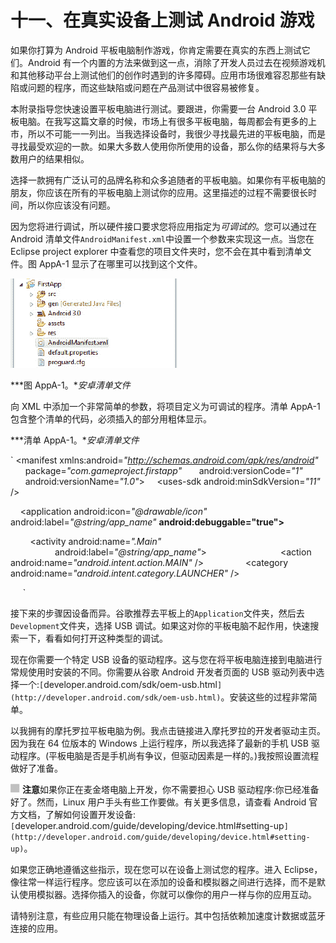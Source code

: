 # 十一、在真实设备上测试 Android 游戏

如果你打算为 Android 平板电脑制作游戏，你肯定需要在真实的东西上测试它们。Android 有一个内置的方法来做到这一点，消除了开发人员过去在视频游戏机和其他移动平台上测试他们的创作时遇到的许多障碍。应用市场很难容忍那些有缺陷或问题的程序，而这些缺陷或问题在产品测试中很容易被修复。

本附录指导您快速设置平板电脑进行测试。要跟进，你需要一台 Android 3.0 平板电脑。在我写这篇文章的时候，市场上有很多平板电脑，每周都会有更多的上市，所以不可能一一列出。当我选择设备时，我很少寻找最先进的平板电脑，而是寻找最受欢迎的一款。如果大多数人使用你所使用的设备，那么你的结果将与大多数用户的结果相似。

选择一款拥有广泛认可的品牌名称和众多追随者的平板电脑。如果你有平板电脑的朋友，你应该在所有的平板电脑上测试你的应用。这里描述的过程不需要很长时间，所以你应该没有问题。

因为您将进行调试，所以硬件接口要求您将应用指定为*可调试的*。您可以通过在 Android 清单文件`AndroidManifest.xml`中设置一个参数来实现这一点。当您在 Eclipse project explorer 中查看您的项目文件夹时，您不会在其中看到清单文件。图 AppA-1 显示了在哪里可以找到这个文件。

![images](img/0A01.jpg)

***图 AppA-1。**安卓清单文件*

向 XML 中添加一个非常简单的参数，将项目定义为可调试的程序。清单 AppA-1 包含整个清单的代码，必须插入的部分用粗体显示。

***清单 AppA-1。**安卓清单文件*

`<?xml version=*"1.0"* encoding=*"utf-8"*?>
<manifest xmlns:android=*"http://schemas.android.com/apk/res/android"*
      package=*"com.gameproject.firstapp"*
      android:versionCode=*"1"*
      android:versionName=*"1.0"*>
    <uses-sdk android:minSdkVersion=*"11"* />

    <application android:icon=*"@drawable/icon"* android:label=*"@string/app_name"*
**android:debuggable="true">**

        <activity android:name=*".Main"*
                  android:label=*"@string/app_name"*>
            <intent-filter>
                <action android:name=*"android.intent.action.MAIN"* />
                <category android:name=*"android.intent.category.LAUNCHER"* />
            </intent-filter>
        </activity>

    </application>
</manifest>`

接下来的步骤因设备而异。谷歌推荐去平板上的`Application`文件夹，然后去`Development`文件夹，选择 USB 调试。如果这对你的平板电脑不起作用，快速搜索一下，看看如何打开这种类型的调试。

现在你需要一个特定 USB 设备的驱动程序。这与您在将平板电脑连接到电脑进行常规使用时安装的不同。你需要从谷歌 Android 开发者页面的 USB 驱动列表中选择一个:`[`developer.android.com/sdk/oem-usb.html`](http://developer.android.com/sdk/oem-usb.html)`。安装这些的过程非常简单。

以我拥有的摩托罗拉平板电脑为例。我点击链接进入摩托罗拉的开发者驱动主页。因为我在 64 位版本的 Windows 上运行程序，所以我选择了最新的手机 USB 驱动程序。(平板电脑是否是手机尚有争议，但驱动因素是一样的。)我按照设置流程做好了准备。

![images](img/square.jpg) **注意**如果你正在麦金塔电脑上开发，你不需要担心 USB 驱动程序:你已经准备好了。然而，Linux 用户手头有些工作要做。有关更多信息，请查看 Android 官方文档，了解如何设置开发设备:
`[`developer.android.com/guide/developing/device.html#setting-up`](http://developer.android.com/guide/developing/device.html#setting-up)`。

如果您正确地遵循这些指示，现在您可以在设备上测试您的程序。进入 Eclipse，像往常一样运行程序。您应该可以在添加的设备和模拟器之间进行选择，而不是默认使用模拟器。选择你插入的设备，你就可以像你的用户一样与你的应用互动。

请特别注意，有些应用只能在物理设备上运行。其中包括依赖加速度计数据或蓝牙连接的应用。